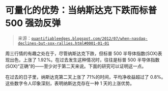 <!--yml

分类：未分类

日期：2024-05-18 08:48:24

-->

# 可量化的优势：当纳斯达克下跌而标普 500 强劲反弹

> 来源：[`quantifiableedges.blogspot.com/2012/07/when-nasdaq-declines-but-sox-rallies.html#0001-01-01`](http://quantifiableedges.blogspot.com/2012/07/when-nasdaq-declines-but-sox-rallies.html#0001-01-01)

周三行情的有趣之处在于，尽管纳斯达克下跌，但标普 500 半导体指数(SOX)表现出色，上涨了 1.92%。在过去发生这种情况时，往往是标普 500 半导体指数(SOX)“正确”的——至少对于第二天来说。下面的研究可以证明这一点。

在过去的日子里，纳斯达克第二天上涨了 71%的时间，平均净收益超过了 0.8%。这些数字令人印象深刻，表明纳斯达克存在一种 1 天的上涨优势。
